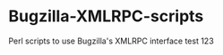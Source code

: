 Bugzilla-XMLRPC-scripts
=======================

Perl scripts to use Bugzilla's XMLRPC interface
test 123

